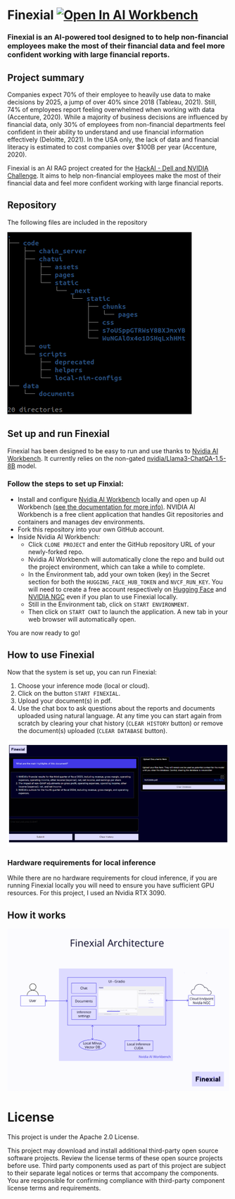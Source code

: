 # Finexial [![Open In AI Workbench](https://img.shields.io/badge/Open_In-AI_Workbench-76B900)](https://github.com/AmandineFlachs/finexial.git)
### Finexial is an AI-powered tool designed to to help non-financial employees make the most of their financial data and feel more confident working with large financial reports.

## Project summary 

<!-- Banner Image 
<img src="https://developer-blogs.nvidia.com/wp-content/uploads/2024/07/rag-representation.jpg" width="100%">-->

<!-- Links
<p align="center"> 
  <a href="https://www.nvidia.com/en-us/deep-learning-ai/solutions/data-science/workbench/" style="color: #76B900;">:arrow_down: Download AI Workbench</a> •
  <a href="https://docs.nvidia.com/ai-workbench/" style="color: #76B900;">:book: Read the Docs</a> •
  <a href="https://docs.nvidia.com/ai-workbench/user-guide/latest/quickstart/example-projects.html" style="color: #76B900;">:open_file_folder: Explore Example Projects</a> •
  <a href="https://forums.developer.nvidia.com/t/support-workbench-example-project-agentic-rag/303414" style="color: #76B900;">:rotating_light: Facing Issues? Let Us Know!</a>
</p> -->

Companies expect 70% of their employee to heavily use data to make decisions by 2025, a jump of over 40% since 2018 (Tableau, 2021). Still, 74% of employees report feeling overwhelmed when working with data (Accenture, 2020). While a majority of business decisions are influenced by financial data, only 30% of employees from non-financial departments feel confident in their ability to understand and use financial information effectively (Deloitte, 2021). In the USA only, the lack of data and financial literacy is estimated to cost companies over $100B per year (Accenture, 2020).

Finexial is an AI RAG project created for the [HackAI - Dell and NVIDIA Challenge](https://hackaichallenge.devpost.com). 
It aims to help non-financial employees make the most of their financial data and feel more confident working with large financial reports.

## Repository

The following files are included in the repository

![GitHub_Files](code/chatui/static/GitHub_files.png)

## Set up and run Finexial

Finexial has been designed to be easy to run and use thanks to [Nvidia AI Workbench](https://www.nvidia.com/en-gb/deep-learning-ai/solutions/data-science/workbench/). It currently relies on the non-gated [nvidia/Llama3-ChatQA-1.5-8B](https://build.nvidia.com/nvidia/chatqa-1-5-8b) model. 

### Follow the steps to set up Finxial:
* Install and configure [Nvidia AI Workbench](https://www.nvidia.com/en-gb/deep-learning-ai/solutions/data-science/workbench/) locally and open up AI Workbench [(see the documentation for more info)](https://docs.nvidia.com/ai-workbench/user-guide/latest/overview/introduction.html). NVIDIA AI Workbench is a free client application that handles Git repositories and containers and manages dev environments. 
* Fork this repository into your own GitHub account.
* Inside Nvidia AI Workbench:
    * Click ``CLONE PROJECT`` and enter the GitHub repository URL of your newly-forked repo.
    * Nvidia AI Workbench will automatically clone the repo and build out the project environment, which can take a while to complete.
    * In the Environment tab, add your own token (key) in the Secret section for both the ``HUGGING_FACE_HUB_TOKEN`` and ``NVCF_RUN_KEY``. You will need to create a free account respectively on [Hugging Face](https://huggingface.co) and [NVIDIA NGC](https://ngc.nvidia.com/signin) even if you plan to use Finexial locally.
    * Still in the Environment tab, click on ``START ENVIRONMENT``.
    * Then click on ``START CHAT`` to launch the application. A new tab in your web browser will automatically open. 

You are now ready to go!

## How to use Finexial

Now that the system is set up, you can run Finexial:
1. Choose your inference mode (local or cloud).
2. Click on the button ``START FINEXIAL``.
3. Upload your document(s) in pdf.
4. Use the chat box to ask questions about the reports and documents uploaded using natural language. At any time you can start again from scratch by clearing your chat history (``CLEAR HISTORY`` button) or remove the document(s) uploaded (``CLEAR DATABASE`` button).

![Finexial example](code/chatui/static/Finexial_example_1.png)

### Hardware requirements for local inference

While there are no hardware requirements for cloud inference, if you are running Finexial locally you will need to ensure you have sufficient GPU resources. For this project, I used an Nvidia RTX 3090. 

## How it works

![Finexial technical architecture](code/chatui/static/Finexial_architecture.png)
    
# License
This project is under the Apache 2.0 License.

This project may download and install additional third-party open source software projects. Review the license terms of these open source projects before use. Third party components used as part of this project are subject to their separate legal notices or terms that accompany the components. You are responsible for confirming compliance with third-party component license terms and requirements. 
